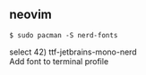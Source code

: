 ## neovim

```
$ sudo pacman -S nerd-fonts
```
select 42) ttf-jetbrains-mono-nerd  
Add font to terminal profile

